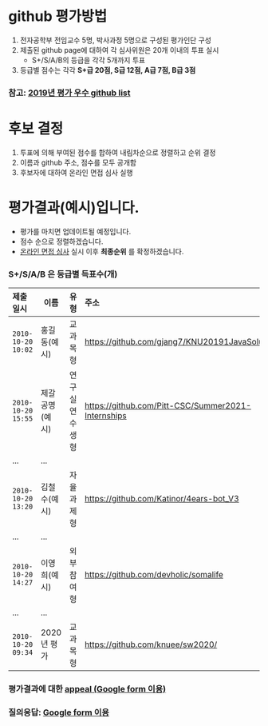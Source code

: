 # github 평가방법
1. 전자공학부 전임교수 5명, 박사과정 5명으로 구성된 평가인단 구성
1. 제출된 github page에 대하여 각 심사위원은 20개 이내의 투표 실시
   * S+/S/A/B의 등급을 각각 5개까지 투표
1. 등급별 점수는 각각 __S+급 20점, S급 12점, A급 7점, B급 3점__
### 참고: [2019년 평가 우수 github list](example_submissions_2019.md)

# 후보 결정
1. 투표에 의해 부여된 점수를 합하여 내림차순으로 정렬하고 순위 결정
1. 이름과 github 주소, 점수를 모두 공개함 
1. 후보자에 대하여 온라인 면접 심사 실행

# 평가결과(예시)입니다.
* 평가를 마치면 업데이트될 예정입니다.
* 점수 순으로 정렬하겠습니다.
* [온라인 면접 심사](evaluation2.md) 실시 이후 __최종순위__ 를 확정하겠습니다.
### S+/S/A/B 은 등급별 득표수(개)

| 제출일시 | 이름 | 유형 | 주소 | S+ | S | A | B | 점수 | __순위__ |  
|:---|---|---|:---|:---:|:---:|:---:|:---:|:---:|:---:|
| `2010-10-20 10:02` | 홍길동(예시) | 교과목형 | https://github.com/gjang7/KNU20191JavaSolution | 7 | 2 | 1 | 0 | 173 | 1 | 
| `2010-10-20 15:55` | 제갈공명(예시) | 연구실연수생형  | https://github.com/Pitt-CSC/Summer2021-Internships | 5 | 2 | 2 | 1 | 143 | 2 |
| ... | ... | 
| `2010-10-20 13:20` | 김철수(예시) | 자율과제형  | https://github.com/Katinor/4ears-bot_V3 | 2 | 3 | 2 | 1 | 96 | 9 |
| ... | ... | 
| `2010-10-20 14:27` | 이영희(예시) | 외부참여형  | https://github.com/devholic/somalife | 1 | 2 | 2 | 1 | 63  | 20 |
| ... | ... | 
| `2010-10-20 09:34` | 2020년 평가 | 교과목형 | https://github.com/knuee/sw2020/ | 1 | 1 | 1 | 1 | 42 | 50 |

### 평가결과에 대한 [appeal (Google form 이용)](https://docs.google.com/forms/d/e/1FAIpQLScZYCGBLcq8zOybtAGVubsTtUArOP7mBwHj64DF6p1cZoDF2Q/viewform?usp=sf_link)
### 질의응답: [Google form 이용](https://docs.google.com/forms/d/e/1FAIpQLSdN5AtF8bDQDJN3Vh896W_iKJfcE2RMJBCAl9A69kzLvkrcow/viewform?usp=sf_link)
